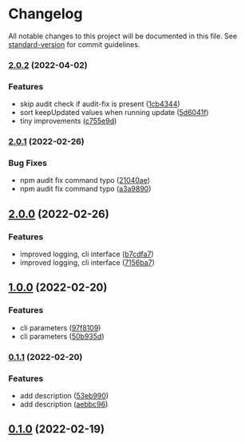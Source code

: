 # Changelog

All notable changes to this project will be documented in this file. See [standard-version](https://github.com/conventional-changelog/standard-version) for commit guidelines.

### [2.0.2](https://github.com/public-js/keep-updated/compare/2.0.1...2.0.2) (2022-04-02)


### Features

* skip audit check if audit-fix is present ([1cb4344](https://github.com/public-js/keep-updated/commit/1cb434441f872c7966adbc83dc31c22e47a99e7a))
* sort keepUpdated values when running update ([5d6041f](https://github.com/public-js/keep-updated/commit/5d6041fdeee5a7f3f38ca2542146fb483050b462))
* tiny improvements ([c755e9d](https://github.com/public-js/keep-updated/commit/c755e9da395ff1124c07d22795973d65044d41bf))

### [2.0.1](https://github.com/public-js/keep-updated/compare/2.0.0...2.0.1) (2022-02-26)


### Bug Fixes

* npm audit fix command typo ([21040ae](https://github.com/public-js/keep-updated/commit/21040ae559cefbcef512a81df5c6de295ba48eac))
* npm audit fix command typo ([a3a9890](https://github.com/public-js/keep-updated/commit/a3a9890d19f789aaed5bc2116601d71110b5c3b3))

## [2.0.0](https://github.com/public-js/keep-updated/compare/1.0.0...2.0.0) (2022-02-26)


### Features

* improved logging, cli interface ([b7cdfa7](https://github.com/public-js/keep-updated/commit/b7cdfa782ff7003bef2d12b8ae9b1dca8fc64aa5))
* improved logging, cli interface ([7156ba7](https://github.com/public-js/keep-updated/commit/7156ba7a36c927d40e735057ba7509e128598575))

## [1.0.0](https://github.com/public-js/keep-updated/compare/0.1.1...1.0.0) (2022-02-20)


### Features

* cli parameters ([97f8109](https://github.com/public-js/keep-updated/commit/97f81097465b5dc7a1db5fe6b699d9ad7b7896ff))
* cli parameters ([50b935d](https://github.com/public-js/keep-updated/commit/50b935d540bb982d0a290c4392794057b6ced4d4))

### [0.1.1](https://github.com/public-js/keep-updated/compare/0.1.0...0.1.1) (2022-02-20)


### Features

* add description ([53eb990](https://github.com/public-js/keep-updated/commit/53eb9907ec777f47920b33d50e7881ef51b33fc9))
* add description ([aebbc96](https://github.com/public-js/keep-updated/commit/aebbc969b59f7ae25b569d584423c02bba850ed0))

## [0.1.0](https://github.com/public-js/keep-updated/compare/0.0.2...0.1.0) (2022-02-19)
